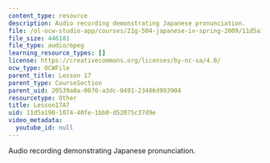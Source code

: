 ```yaml
---
content_type: resource
description: Audio recording demonstrating Japanese pronunciation.
file: /ol-ocw-studio-app/courses/21g-504-japanese-iv-spring-2009/11d5a190107440fe1bb0d52075c37d9e_Lesson17A7.mp3
file_size: 446181
file_type: audio/mpeg
learning_resource_types: []
license: https://creativecommons.org/licenses/by-nc-sa/4.0/
ocw_type: OCWFile
parent_title: Lesson 17
parent_type: CourseSection
parent_uid: 20539a8a-0070-a3dc-0491-23486d993904
resourcetype: Other
title: Lesson17A7
uid: 11d5a190-1074-40fe-1bb0-d52075c37d9e
video_metadata:
  youtube_id: null
---
```

Audio recording demonstrating Japanese pronunciation.